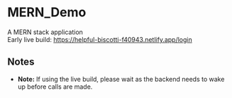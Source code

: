 # MERN_Demo
A MERN stack application<br>
Early live build: https://helpful-biscotti-f40943.netlify.app/login

## Notes

- **Note:** If using the live build, please wait as the backend needs to wake up before calls are made.

